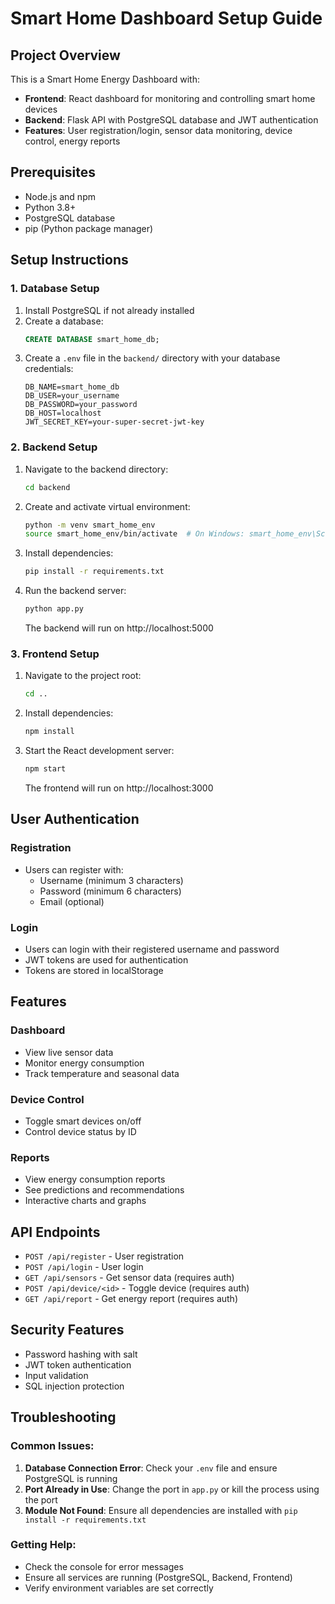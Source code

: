# Smart Home Dashboard Setup Guide

## Project Overview
This is a Smart Home Energy Dashboard with:
- **Frontend**: React dashboard for monitoring and controlling smart home devices
- **Backend**: Flask API with PostgreSQL database and JWT authentication
- **Features**: User registration/login, sensor data monitoring, device control, energy reports

## Prerequisites
- Node.js and npm
- Python 3.8+
- PostgreSQL database
- pip (Python package manager)

## Setup Instructions

### 1. Database Setup
1. Install PostgreSQL if not already installed
2. Create a database:
   ```sql
   CREATE DATABASE smart_home_db;
   ```
3. Create a `.env` file in the `backend/` directory with your database credentials:
   ```
   DB_NAME=smart_home_db
   DB_USER=your_username
   DB_PASSWORD=your_password
   DB_HOST=localhost
   JWT_SECRET_KEY=your-super-secret-jwt-key
   ```

### 2. Backend Setup
1. Navigate to the backend directory:
   ```bash
   cd backend
   ```
2. Create and activate virtual environment:
   ```bash
   python -m venv smart_home_env
   source smart_home_env/bin/activate  # On Windows: smart_home_env\Scripts\activate
   ```
3. Install dependencies:
   ```bash
   pip install -r requirements.txt
   ```
4. Run the backend server:
   ```bash
   python app.py
   ```
   The backend will run on http://localhost:5000

### 3. Frontend Setup
1. Navigate to the project root:
   ```bash
   cd ..
   ```
2. Install dependencies:
   ```bash
   npm install
   ```
3. Start the React development server:
   ```bash
   npm start
   ```
   The frontend will run on http://localhost:3000

## User Authentication

### Registration
- Users can register with:
  - Username (minimum 3 characters)
  - Password (minimum 6 characters)
  - Email (optional)

### Login
- Users can login with their registered username and password
- JWT tokens are used for authentication
- Tokens are stored in localStorage

## Features

### Dashboard
- View live sensor data
- Monitor energy consumption
- Track temperature and seasonal data

### Device Control
- Toggle smart devices on/off
- Control device status by ID

### Reports
- View energy consumption reports
- See predictions and recommendations
- Interactive charts and graphs

## API Endpoints

- `POST /api/register` - User registration
- `POST /api/login` - User login
- `GET /api/sensors` - Get sensor data (requires auth)
- `POST /api/device/<id>` - Toggle device (requires auth)
- `GET /api/report` - Get energy report (requires auth)

## Security Features
- Password hashing with salt
- JWT token authentication
- Input validation
- SQL injection protection

## Troubleshooting

### Common Issues:
1. **Database Connection Error**: Check your `.env` file and ensure PostgreSQL is running
2. **Port Already in Use**: Change the port in `app.py` or kill the process using the port
3. **Module Not Found**: Ensure all dependencies are installed with `pip install -r requirements.txt`

### Getting Help:
- Check the console for error messages
- Ensure all services are running (PostgreSQL, Backend, Frontend)
- Verify environment variables are set correctly 

